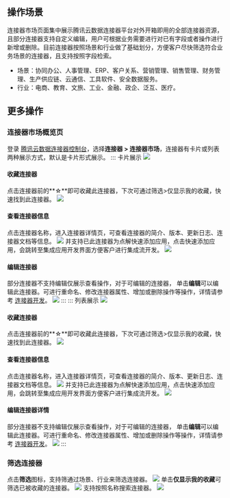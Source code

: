 ##  操作场景
连接器市场页面集中展示腾讯云数据连接器平台对外开箱即用的全部连接器资源，且部分连接器支持自定义编辑，用户可根据业务需要进行对已有字段或者操作进行新增或删除。目前连接器按照场景和行业做了基础划分，方便客户尽快筛选符合业务场景的连接器，且支持按照字段检索。
- 场景：协同办公、人事管理、ERP、客户关系、营销管理、销售管理、财务管理、生产供应链、云通信、工具软件、安全数据服务。
- 行业：电商、教育、文旅、工业、金融、政企、泛互、医疗。

## 更多操作 
### 连接器市场概览页
登录 [腾讯云数据连接器控制台](https://ipaas.cloud.tencent.com/market)，选择**连接器 > 连接器市场**，连接器有卡片或列表两种展示方式，默认是卡片形式展示。
<dx-tabs>
::: 卡片展示
![](https://qcloudimg.tencent-cloud.cn/raw/573f28ad7046ee8a4f7bcdfff397a566.png)
#### 收藏连接器
点击连接器前的**☆**即可收藏此连接器，下次可通过筛选>仅显示我的收藏，快速找到此连接器。
![](https://qcloudimg.tencent-cloud.cn/raw/c8aee9614ffe7d28ec9a57e13d7ee9ee.png)
#### 查看连接器信息
点击连接器名称，进入连接器详情页，可查看连接器的简介、版本、更新日志、连接器文档等信息。
![](https://qcloudimg.tencent-cloud.cn/raw/6eec7210e0e81c668251ca1e9ce18f28.png)
并支持已此连接器为点解快速添加应用，点击快速添加应用，会跳转至集成应用开发界面方便客户进行集成流开发。
![](https://qcloudimg.tencent-cloud.cn/raw/ea846fd8b6131d748e798ec1cc15701b.png)
#### 编辑连接器
部分连接器不支持编辑仅展示查看操作，对于可编辑的连接器， 单击**编辑**可以编辑此连接器。可进行重命名、修改连接器属性、增加或删除操作等操作，详情请参考 [连接器开发](https://cloud.tencent.com/document/product/1270/76462)。
![](https://qcloudimg.tencent-cloud.cn/raw/ac086421933e2c6517ba478f8fe08af6.png)
:::
::: 列表展示
![](https://qcloudimg.tencent-cloud.cn/raw/f91d7f2e79d9a08e25fd3575534b033c.png)
#### 收藏连接器
点击连接器前的**☆**即可收藏此连接器，下次可通过筛选>仅显示我的收藏，快速找到此连接器。
![](https://qcloudimg.tencent-cloud.cn/raw/b104d0de762b16145ec74e3e6127e21f.png)
#### 查看连接器信息
点击连接器名称，进入连接器详情页，可查看连接器的简介、版本、更新日志、连接器文档等信息。
![](https://qcloudimg.tencent-cloud.cn/raw/534c0bbb8fe74a9b0623e6a422fd9d3c.png)
并支持已此连接器为点解快速添加应用，点击快速添加应用，会跳转至集成应用开发界面方便客户进行集成流开发。
![](https://qcloudimg.tencent-cloud.cn/raw/ea846fd8b6131d748e798ec1cc15701b.png)
#### 编辑连接器详情
部分连接器不支持编辑仅展示查看操作，对于可编辑的连接器， 单击**编辑**可以编辑此连接器。可进行重命名、修改连接器属性、增加或删除操作等操作，详情请参考 [连接器开发](https://cloud.tencent.com/document/product/1270/76462)。
![](https://qcloudimg.tencent-cloud.cn/raw/beb6d8d791c33cf477008073334d6f74.png)
:::
</dx-tabs>

### 筛选连接器
点击**筛选**图标，支持筛通过场景、行业来筛选连接器。
![](https://qcloudimg.tencent-cloud.cn/raw/d0ee9ed8e0f505b86d18fdb093fe12ff.png)
单击**仅显示我的收藏**可筛选已被收藏的连接器。
![](https://qcloudimg.tencent-cloud.cn/raw/f2b014712822da41aca3c7e4dd724c28.png)
支持按照名称搜索连接器。
![](https://qcloudimg.tencent-cloud.cn/raw/ec8bc03bd825ba24d4fc5a8950337061.png)
